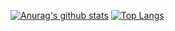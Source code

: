[![Anurag's github stats](https://github-readme-stats.vercel.app/api?username=ygorvieira&theme=dracula&count_private=true)](https://github.com/anuraghazra/github-readme-stats)
[![Top Langs](https://github-readme-stats.vercel.app/api/top-langs/?username=ygorvieira)](https://github.com/anuraghazra/github-readme-stats)